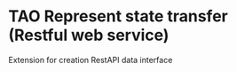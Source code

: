 TAO Represent state transfer (Restful web service)
=====================

Extension for creation RestAPI data interface

